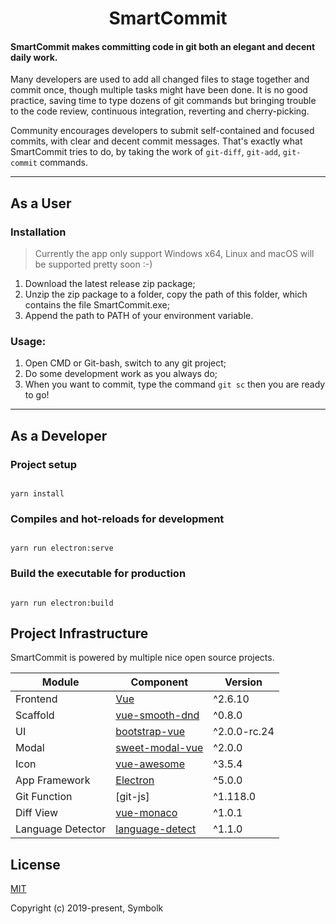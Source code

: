 # <center>SmartCommit</center>

#### SmartCommit makes committing code in git both an elegant and decent daily work.

Many developers are used to add all changed files to stage together and commit once, though multiple tasks might have been done. It is no good practice, saving time to type dozens of git commands but bringing trouble to the code review, continuous integration, reverting and cherry-picking. 

Community encourages developers to submit self-contained and focused commits, with clear and decent commit messages. That's exactly what SmartCommit tries to do, by taking the work of `git-diff`, `git-add`, `git-commit` commands. 

---
## As a User

### Installation

> Currently the app only support Windows x64, Linux and macOS will be supported pretty soon :-)

1. Download the latest release zip package;
2. Unzip the zip package to a folder, copy the path of this folder, which contains the file SmartCommit.exe;
3. Append the path to PATH of your environment variable.

### Usage:

1. Open CMD or Git-bash, switch to any git project;
2. Do some development work as you always do;
3. When you want to commit, type the command `git sc` then you are ready to go!

---

## As a Developer

### Project setup

```

yarn install

```

### Compiles and hot-reloads for development

```

yarn run electron:serve

```

### Build the executable for production

```

yarn run electron:build

```

## Project Infrastructure

SmartCommit is powered by multiple nice open source projects.

| Module       | Component              | Version |
| ------------ | --------------------- | -------------------- |
| Frontend| [Vue] | ^2.6.10 |
| Scaffold| [vue-smooth-dnd] | ^0.8.0 |
| UI | [bootstrap-vue] | ^2.0.0-rc.24 |
| Modal | [sweet-modal-vue] | ^2.0.0 |
| Icon | [vue-awesome] | ^3.5.4 |
| App Framework| [Electron] | ^5.0.0 |
| Git Function | [git-js] | ^1.118.0 |
| Diff View | [vue-monaco] | ^1.0.1|
| Language Detector | [language-detect] | ^1.1.0 |

[Vue]: https://github.com/vuejs/vue
[bootstrap-vue]: https://github.com/bootstrap-vue/bootstrap-vue
[Electron]: https://github.com/electron/electron
[vue-monaco]: https://github.com/egoist/vue-monaco
[language-detect]: https://github.com/blakeembrey/node-language-detect
[sweet-modal-vue]: https://github.com/adeptoas/sweet-modal-vue
[vue-awesome]: https://github.com/Justineo/vue-awesome
[vue-smooth-dnd]: https://github.com/kutlugsahin/vue-smooth-dnd

## License

[MIT](http://opensource.org/licenses/MIT)

Copyright (c) 2019-present, Symbolk
